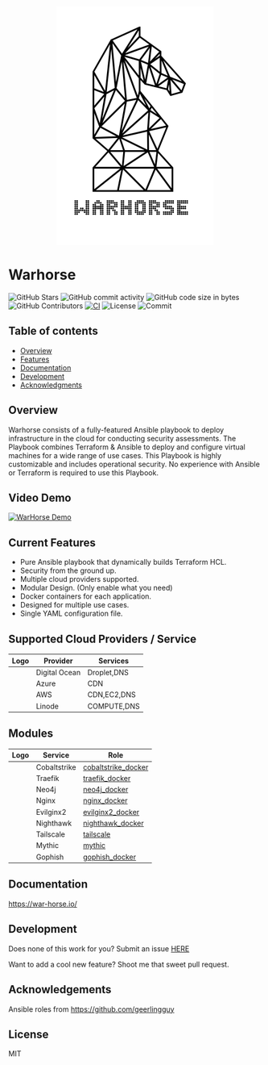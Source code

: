 <div style="text-align: center;">

![Warhorse](/images/logo_full.png "Logo")

</div>

# Warhorse

![GitHub Stars](https://img.shields.io/github/stars/warhorse/warhorse?style=social) ![GitHub commit activity](https://img.shields.io/github/commit-activity/m/warhorse/warhorse)
![GitHub code size in bytes](https://img.shields.io/github/languages/code-size/warhorse/warhorse)
![GitHub Contributors](https://img.shields.io/github/contributors/warhorse/warhorse?style=plastic)
[![CI](https://github.com/warhorse/warhorse/workflows/CI/badge.svg?event=push)](https://github.com/warhorse/warhorse/actions?query=workflow%3ACI)
![License](https://img.shields.io/github/license/warhorse/warhorse)
![Commit](https://img.shields.io/github/last-commit/warhorse/warhorse)

Table of contents
-----------------

* [Overview](#overview)
* [Features](#features)
* [Documentation](#documentation)
* [Development](#development)
* [Acknowledgments](#usage)

## Overview

Warhorse consists of a fully-featured Ansible playbook to deploy infrastructure in the cloud for conducting security assessments. The Playbook combines Terraform & Ansible to deploy and configure virtual machines for a wide range of use cases. This Playbook is highly customizable and includes operational security. No experience with Ansible or Terraform is required to use this Playbook.

## Video Demo

[![WarHorse Demo](https://img.youtube.com/vi/Vd9wW3A2f90/0.jpg)](https://youtu.be/AXXOlynBeQw)

## Current Features

* Pure Ansible playbook that dynamically builds Terraform HCL.
* Security from the ground up.
* Multiple cloud providers supported.
* Modular Design. (Only enable what you need)
* Docker containers for each application.
* Designed for multiple use cases.
* Single YAML configuration file.

## Supported Cloud Providers / Service

| Logo                                                                                                                                                               | Provider      | Services    |
| -------------------------------------------------------------------------------------------------------------------------------------------------------------------- | --------------- | ------------- |
|                             | Digital Ocean | Droplet,DNS |
|                                                                | Azure         | CDN         |
|  | AWS           | CDN,EC2,DNS |
|                                                                      | Linode        | COMPUTE,DNS |

## Modules

| Logo                                                                                                                                                                                                                                                                                                                     | Service      | Role                                                                                |
| -------------------------------------------------------------------------------------------------------------------------------------------------------------------------------------------------------------------------------------------------------------------------------------------------------------------------- | -------------- | ------------------------------------------------------------------------------------- |
|                                                                                                                                                                                               | Cobaltstrike | [cobaltstrike_docker](https://github.com/warhorse/ansible-role-cobaltstrike-docker) |
|                                                                                                                                                                                               | Traefik      | [traefik_docker](https://github.com/warhorse/ansible-role-traefik-docker)           |
|                                                                                                                                                                                                   | Neo4j        | [neo4j_docker](https://github.com/warhorse/ansible-role-nginx-docker)               |
|                                                                                                                                                                                                   | Nginx        | [nginx_docker](https://github.com/warhorse/ansible-role-nginx-docker)               |
|                                                                                                                                                                                           | Evilginx2    | [evilginx2_docker](https://github.com/warhorse/ansible-role-evilginx2-docker)       |
|                                                                                                                                                                                           | Nighthawk    | [nighthawk_docker](https://github.com/warhorse/ansible-role-nighthawk-docker)       |
|                                                                                                                                                                                                                                   | Tailscale    | [tailscale](https://github.com/artis3n/ansible-role-tailscale)                      |
|  | Mythic       | [mythic](https://github.com/t94j0/ansible-role-mythic)                              |
|                                                                                                                                                                                               | Gophish      | [gophish_docker](https://github.com/warhorse/ansible-role-gophish-docker)           |

## Documentation

https://war-horse.io/

## Development

Does none of this work for you? Submit an issue [HERE](https://github.com/warhorse/warhorse/issues)

Want to add a cool new feature? Shoot me that sweet pull request.

## Acknowledgements

Ansible roles from https://github.com/geerlingguy

## License

MIT

